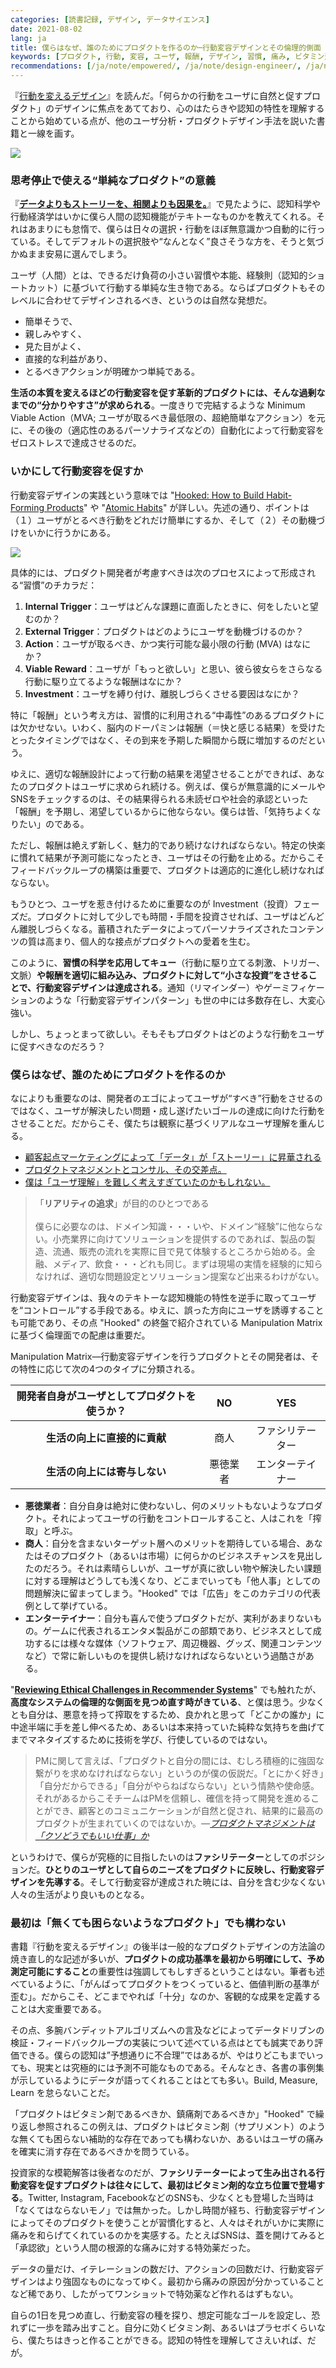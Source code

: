 ```yaml
---
categories: [読書記録, デザイン, データサイエンス]
date: 2021-08-02
lang: ja
title: 僕らはなぜ、誰のためにプロダクトを作るのか─行動変容デザインとその倫理的側面
keywords: [プロダクト, 行動, 変容, ユーザ, 報酬, デザイン, 習慣, 痛み, ビタミン剤, hooked]
recommendations: [/ja/note/empowered/, /ja/note/design-engineer/, /ja/note/product-management-myths/]
---
```


『[行動を変えるデザイン](https://amzn.to/3fnyom9)』を読んだ。「何らかの行動をユーザに自然と促すプロダクト」のデザインに焦点をあてており、心のはたらきや認知の特性を理解することから始めている点が、他のユーザ分析・プロダクトデザイン手法を説いた書籍と一線を画す。

<a href="https://www.amazon.co.jp/%E8%A1%8C%E5%8B%95%E3%82%92%E5%A4%89%E3%81%88%E3%82%8B%E3%83%87%E3%82%B6%E3%82%A4%E3%83%B3-%E2%80%95%E5%BF%83%E7%90%86%E5%AD%A6%E3%81%A8%E8%A1%8C%E5%8B%95%E7%B5%8C%E6%B8%88%E5%AD%A6%E3%82%92%E3%83%97%E3%83%AD%E3%83%80%E3%82%AF%E3%83%88%E3%83%87%E3%82%B6%E3%82%A4%E3%83%B3%E3%81%AB%E6%B4%BB%E7%94%A8%E3%81%99%E3%82%8B-Stephen-Wendel/dp/4873119146?&linkCode=li2&tag=takuti-22&linkId=8490e3132b2bc70825543916b0e60905&language=ja_JP&ref_=as_li_ss_il" target="_blank"><img border="0" src="//ws-fe.amazon-adsystem.com/widgets/q?_encoding=UTF8&ASIN=4873119146&Format=_SL160_&ID=AsinImage&MarketPlace=JP&ServiceVersion=20070822&WS=1&tag=takuti-22&language=ja_JP" ></a><img src="https://ir-jp.amazon-adsystem.com/e/ir?t=takuti-22&language=ja_JP&l=li2&o=9&a=4873119146" width="1" height="1" border="0" alt="" style="border:none !important; margin:0px !important;" />

### 思考停止で使える“単純なプロダクト”の意義

『[**データよりもストーリーを、相関よりも因果を。**](/ja/note/cognitive-science-and-behavioral-economics/)』で見たように、認知科学や行動経済学はいかに僕ら人間の認知機能がテキトーなものかを教えてくれる。それはあまりにも怠惰で、僕らは日々の選択・行動をほぼ無意識かつ自動的に行っている。そしてデフォルトの選択肢や“なんとなく”良さそうな方を、そうと気づかぬまま安易に選んでしまう。

ユーザ（人間）とは、できるだけ負荷の小さい習慣や本能、経験則（認知的ショートカット）に基づいて行動する単純な生き物である。ならばプロダクトもそのレベルに合わせてデザインされるべき、というのは自然な発想だ。

- 簡単そうで、
- 親しみやすく、
- 見た目がよく、
- 直接的な利益があり、
- とるべきアクションが明確かつ単純である。

**生活の本質を変えるほどの行動変容を促す革新的プロダクトには、そんな過剰なまでの“分かりやすさ”が求められる**。一度きりで完結するような Minimum Viable Action（MVA; ユーザが取るべき最低限の、超絶簡単なアクション）を元に、その後の（適応性のあるパーソナライズなどの）自動化によって行動変容をゼロストレスで達成させるのだ。

### いかにして行動変容を促すか

行動変容デザインの実践という意味では "[Hooked: How to Build Habit-Forming Products](https://amzn.to/3jhf5fc)" や "[Atomic Habits](https://amzn.to/3xWSQkl)" が詳しい。先述の通り、ポイントは（１）ユーザがとるべき行動をどれだけ簡単にするか、そして（２）その動機づけをいかに行うかにある。

<a href="https://www.amazon.co.jp/Hooked-Build-Habit-Forming-Products-English-ebook/dp/B00LMGLXTS?__mk_ja_JP=%E3%82%AB%E3%82%BF%E3%82%AB%E3%83%8A&dchild=1&keywords=hooked&qid=1627922285&s=books&sr=1-9&linkCode=li2&tag=takuti-22&linkId=34a2a93c65c184a98b31a0315934bd4d&language=ja_JP&ref_=as_li_ss_il" target="_blank"><img border="0" src="//ws-fe.amazon-adsystem.com/widgets/q?_encoding=UTF8&ASIN=B00LMGLXTS&Format=_SL160_&ID=AsinImage&MarketPlace=JP&ServiceVersion=20070822&WS=1&tag=takuti-22&language=ja_JP" ></a><img src="https://ir-jp.amazon-adsystem.com/e/ir?t=takuti-22&language=ja_JP&l=li2&o=9&a=B00LMGLXTS" width="1" height="1" border="0" alt="" style="border:none !important; margin:0px !important;" />

具体的には、プロダクト開発者が考慮すべきは次のプロセスによって形成される“習慣”のチカラだ：

1. **Internal Trigger**：ユーザはどんな課題に直面したときに、何をしたいと望むのか？
2. **External Trigger**：プロダクトはどのようにユーザを動機づけるのか？ 
3. **Action**：ユーザが取るべき、かつ実行可能な最小限の行動 (MVA) はなにか？ 
4. **Viable Reward**：ユーザが「もっと欲しい」と思い、彼ら彼女らをさらなる行動に駆り立てるような報酬はなにか？
5. **Investment**：ユーザを縛り付け、離脱しづらくさせる要因はなにか？

特に「報酬」という考え方は、習慣的に利用される“中毒性”のあるプロダクトには欠かせない。いわく、脳内のドーパミンは報酬（＝快と感じる結果）を受けたとったタイミングではなく、その到来を予期した瞬間から既に増加するのだという。

ゆえに、適切な報酬設計によって行動の結果を渇望させることができれば、あなたのプロダクトはユーザに求められ続ける。例えば、僕らが無意識的にメールやSNSをチェックするのは、その結果得られる未読ゼロや社会的承認といった「報酬」を予期し、渇望しているからに他ならない。僕らは皆、「気持ちよくなりたい」のである。

ただし、報酬は絶えず新しく、魅力的であり続けなければならない。特定の快楽に慣れて結果が予測可能になったとき、ユーザはその行動を止める。だからこそフィードバックループの構築は重要で、プロダクトは適応的に進化し続けなればならない。

もうひとつ、ユーザを惹き付けるために重要なのが Investment（投資）フェーズだ。プロダクトに対して少しでも時間・手間を投資させれば、ユーザはどんどん離脱しづらくなる。蓄積されたデータによってパーソナライズされたコンテンツの質は高まり、個人的な接点がプロダクトへの愛着を生む。

このように、**習慣の科学を応用してキュー**（行動に駆り立てる刺激、トリガー、文脈）**や報酬を適切に組み込み、プロダクトに対して“小さな投資”をさせることで、行動変容デザインは達成される**。通知（リマインダー）やゲーミフィケーションのような「行動変容デザインパターン」も世の中には多数存在し、大変心強い。

しかし、ちょっとまって欲しい。そもそもプロダクトはどのような行動をユーザに促すべきなのだろう？

### 僕らはなぜ、誰のためにプロダクトを作るのか

なによりも重要なのは、開発者のエゴによってユーザが“すべき”行動をさせるのではなく、ユーザが解決したい問題・成し遂げたいゴールの達成に向けた行動をさせることだ。だからこそ、僕たちは観察に基づくリアルなユーザ理解を重んじる。

- [顧客起点マーケティングによって「データ」が「ストーリー」に昇華される](/ja/note/customer-centric-marketing)
- [プロダクトマネジメントとコンサル、その交差点。](/ja/note/business-communication/)
- [僕は「ユーザ理解」を難しく考えすぎていたのかもしれない。](/ja/note/first-step-for-understanding-users/)

> 「**リアリティの追求**」が目的のひとつである<br/><br/>僕らに必要なのは、ドメイン知識・・・いや、ドメイン“経験”に他ならない。小売業界に向けてソリューションを提供するのであれば、製品の製造、流通、販売の流れを実際に目で見て体験するところから始める。金融、メディア、飲食・・・どれも同じ。まずは現場の実情を経験的に知らなければ、適切な問題設定とソリューション提案など出来るわけがない。

行動変容デザインは、我々のテキトーな認知機能の特性を逆手に取ってユーザを“コントロール”する手段である。ゆえに、誤った方向にユーザを誘導することも可能であり、その点 "Hooked" の終盤で紹介されている Manipulation Matrix に基づく倫理面での配慮は重要だ。

Manipulation Matrix&mdash;行動変容デザインを行うプロダクトとその開発者は、その特性に応じて次の4つのタイプに分類される。

|開発者自身がユーザとしてプロダクトを使うか？|NO|YES|
|:--:|:--:|:--:|
|**生活の向上に直接的に貢献**|商人|ファシリテーター|
|**生活の向上には寄与しない**|悪徳業者|エンターテイナー|

- **悪徳業者**：自分自身は絶対に使わないし、何のメリットもないようなプロダクト。それによってユーザの行動をコントロールすること、人はこれを「搾取」と呼ぶ。
- **商人**：自分を含まないターゲット層へのメリットを期待している場合、あなたはそのプロダクト（あるいは市場）に何らかのビジネスチャンスを見出したのだろう。それは素晴らしいが、ユーザが真に欲しい物や解決したい課題に対する理解はどうしても浅くなり、どこまでいっても「他人事」としての問題解決に留まってしまう。"Hooked" では「広告」をこのカテゴリの代表例として挙げている。
- **エンターテイナー**：自分も喜んで使うプロダクトだが、実利があまりないもの。ゲームに代表されるエンタメ製品がこの部類であり、ビジネスとして成功するには様々な媒体（ソフトウェア、周辺機器、グッズ、関連コンテンツなど）で常に新しいものを提供し続けなければならないという過酷さがある。

"**[Reviewing Ethical Challenges in Recommender Systems](/note/ethical-challenges-in-recommender-systems/)**" でも触れたが、**高度なシステムの倫理的な側面を見つめ直す時がきている**、と僕は思う。少なくとも自分は、悪意を持って搾取をするため、良かれと思って「どこかの誰か」に中途半端に手を差し伸べるため、あるいは本来持っていた純粋な気持ちを曲げてまでマネタイズするために技術を学び、行使しているのではない。

> PMに関して言えば、「プロダクトと自分の間には、むしろ積極的に強固な繋がりを求めなければならない」というのが僕の仮説だ。「とにかく好き」「自分だからできる」「自分がやらねばならない」という情熱や使命感。それがあるからこそチームはPMを信頼し、確信を持って開発を進めることができ、顧客とのコミュニケーションが自然と促され、結果的に最高のプロダクトが生まれていくのではないか。*&mdash;[プロダクトマネジメントは「クソどうでもいい仕事」か](/ja/note/product-management-and-bullshit-job/)*

というわけで、僕らが究極的に目指したいのは**ファシリテーター**としてのポジションだ。**ひとりのユーザとして自らのニーズをプロダクトに反映し、行動変容デザインを先導する**。そして行動変容が達成された暁には、自分を含む少なくない人々の生活がより良いものとなる。

### 最初は「無くても困らないようなプロダクト」でも構わない

書籍『行動を変えるデザイン』の後半は一般的なプロダクトデザインの方法論の焼き直し的な記述が多いが、**プロダクトの成功基準を最初から明確にして、予め測定可能にすること**の重要性は強調してもしすぎるということはない。筆者も述べているように、「がんばってプロダクトをつくっていると、価値判断の基準が歪む」。だからこそ、どこまでやれば「十分」なのか、客観的な成果を定義することは大変重要である。

その点、多腕バンディットアルゴリズムへの言及などによってデータドリブンの検証・フィードバックループの実装について述べている点はとても誠実であり評価できる。僕らの認知は”予想通りに不合理”ではあるが、やはりどこもまでいっても、現実とは究極的には予測不可能なものである。そんなとき、各書の事例集が示しているようにデータが語ってくれることはとても多い。Build, Measure, Learn を怠らないことだ。

「プロダクトはビタミン剤であるべきか、鎮痛剤であるべきか」"Hooked" で繰り返し参照されるこの例えは、プロダクトはビタミン剤（サプリメント）のような無くても困らない補助的な存在であっても構わないか、あるいはユーザの痛みを確実に消す存在であるべきかを問うている。

投資家的な模範解答は後者なのだが、**ファシリテーターによって生み出される行動変容を促すプロダクトは往々にして、最初はビタミン剤的な立ち位置で登場する**。Twitter, Instagram, FacebookなどのSNSも、少なくとも登場した当時は「なくてはならないモノ」では無かった。しかし時間が経ち、行動変容デザインによってそのプロダクトを使うことが習慣化すると、人々はそれがいかに実際に痛みを和らげてくれているのかを実感する。たとえばSNSは、蓋を開けてみると「承認欲」という人間の根源的な痛みに対する特効薬だった。

データの量だけ、イテレーションの数だけ、アクションの回数だけ、行動変容デザインはより強固なものになってゆく。最初から痛みの原因が分かっていることなど稀であり、したがってワンショットで特効薬など作れるはずもない。

自らの1日を見つめ直し、行動変容の種を探り、想定可能なゴールを設定し、恐れずに一歩を踏み出すこと。自分に効くビタミン剤、あるいはプラセボくらいなら、僕たちはきっと作ることができる。認知の特性を理解してさえいれば、だが。